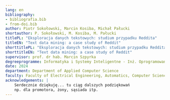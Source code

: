 ```yaml
---
lang: en
bibliography:
- bibliografia.bib
- from-doi.bib
author: Piotr Sokołowski, Marcin Kosiba, Michał Pałucki
shortauthor: P. Sokołowski, M. Kosiba, M. Pałucki
titlePL: "Eksploracja danych tekstowych: studium przypadku Reddita"
titleEN: "Text data mining: a case study of Reddit"
shorttitlePL: "Eksploracja danych tekstowych: studium przypadku Reddita"
shorttitleEN: "Text data mining: a case study of Reddit"
supervisor: prof. dr hab. Marcin Szpyrka
degreeprogramme: Informatyka i Systemy Inteligentne - Inż. Oprogramowania
date: 2024
department: Department of Applied Computer Science
faculty: Faculty of Electrical Engineering, Automatics, Computer Science and Biomedical Engineering
acknowledgements: |
    Serdecznie dziękuję... tu ciąg dalszych podziękowań
    np. dla promotora, żony, sąsiada itp.
---
```

